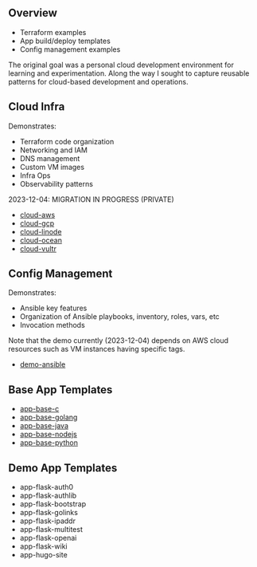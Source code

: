 Overview
--------

* Terraform examples
* App build/deploy templates
* Config management examples

The original goal was a personal cloud development environment for
learning and experimentation. Along the way I sought to capture reusable
patterns for cloud-based development and operations.


Cloud Infra
-----------

Demonstrates:
* Terraform code organization
* Networking and IAM
* DNS management
* Custom VM images
* Infra Ops
* Observability patterns

2023-12-04: MIGRATION IN PROGRESS (PRIVATE)
* [cloud-aws](https://github.com/coreinfra-org/cloud-aws)
* [cloud-gcp](https://github.com/coreinfra-org/cloud-gcp)
* [cloud-linode](https://github.com/coreinfra-org/cloud-linode)
* [cloud-ocean](https://github.com/coreinfra-org/cloud-ocean)
* [cloud-vultr](https://github.com/coreinfra-org/cloud-vultr)


Config Management
-----------------

Demonstrates:
* Ansible key features
* Organization of Ansible playbooks, inventory, roles, vars, etc
* Invocation methods

Note that the demo currently (2023-12-04) depends on AWS cloud resources such
as VM instances having specific tags.

* [demo-ansible](https://github.com/coreinfra-org/demo-ansible)


Base App Templates
------------------

* [app-base-c](https://github.com/coreinfra-org/app-base-c)
* [app-base-golang](https://github.com/coreinfra-org/app-base-golang)
* [app-base-java](https://github.com/coreinfra-org/app-base-java)
* [app-base-nodejs](https://github.com/coreinfra-org/app-base-nodejs)
* [app-base-python](https://github.com/coreinfra-org/app-base-python)


Demo App Templates
------------------

* app-flask-auth0
* app-flask-authlib
* app-flask-bootstrap
* app-flask-golinks
* app-flask-ipaddr
* app-flask-multitest
* app-flask-openai
* app-flask-wiki
* app-hugo-site
